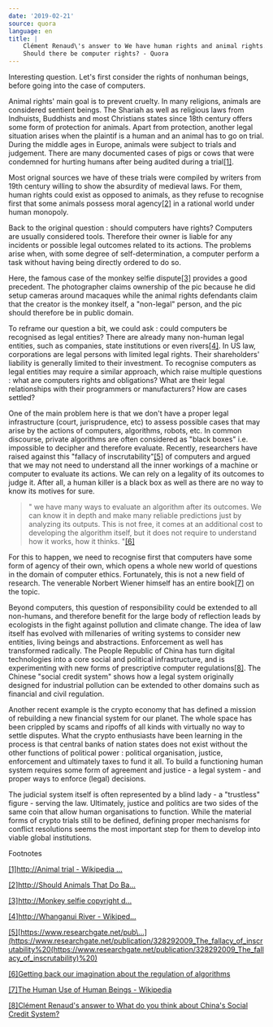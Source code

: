 ```yaml
---
date: '2019-02-21'
source: quora
language: en
title: |
    Clément Renaud\'s answer to We have human rights and animal rights.
    Should there be computer rights? - Quora
---
```


Interesting question. Let\'s first consider the rights of nonhuman
beings, before going into the case of computers.

Animal rights\' main goal is to prevent cruelty. In many religions,
animals are considered sentient beings. The Shariah as well as religious
laws from Indhuists, Buddhists and most Christians states since 18th
century offers some form of protection for animals. Apart from
protection, another legal situation arises when the plaintif is a human
and an animal has to go on trial. During the middle ages in Europe,
animals were subject to trials and judgement. There are many documented
cases of pigs or cows that were condemned for hurting humans after being
audited during a trial[\[1\]](#GAtHu).

Most orignal sources we have of these trials were compiled by writers
from 19th century willing to show the absurdity of medieval laws. For
them, human rights could exist as opposed to animals, as they refuse to
recognise first that some animals possess moral agency[\[2\]](#PbQTC) in
a rational world under human monopoly.

Back to the original question : should computers have rights? Computers
are usually considered tools. Therefore their owner is liable for any
incidents or possible legal outcomes related to its actions. The
problems arise when, with some degree of self-determination, a computer
perform a task without having being directly ordered to do so.

Here, the famous case of the monkey selfie dispute[\[3\]](#RFUNK)
provides a good precedent. The photographer claims ownership of the pic
because he did setup cameras around macaques while the animal rights
defendants claim that the creator is the monkey itself, a \"non-legal\"
person, and the pic should therefore be in public domain.

To reframe our question a bit, we could ask : could computers be
recognised as legal entities? There are already many non-human legal
entities, such as companies, state institutions or even
rivers[\[4\]](#lcTZC). In US law, corporations are legal persons with
limited legal rights. Their shareholders\' liability is generally
limited to their investment. To recognise computers as legal entities
may require a similar approach, which raise multiple questions : what
are computers rights and obligations? What are their legal relationships
with their programmers or manufacturers? How are cases settled?

One of the main problem here is that we don\'t have a proper legal
infrastructure (court, jurisprudence, etc) to assess possible cases that
may arise by the actions of computers, algorithms, robots, etc. In
common discourse, private algorithms are often considered as \"black
boxes\" i.e. impossible to decipher and therefore evaluate. Recently,
researchers have raised against this \"fallacy of
inscrutability\"[\[5\]](#FYpbM) of computers and argued that we may not
need to understand all the inner workings of a machine or computer to
evaluate its actions. We can rely on a legality of its outcomes to judge
it. After all, a human killer is a black box as well as there are no way
to know its motives for sure.

> \" we have many ways to evaluate an algorithm after its outcomes. We
> can know it in depth and make many reliable predictions just by
> analyzing its outputs. This is not free, it comes at an additional
> cost to developing the algorithm itself, but it does not require to
> understand how it works, how it thinks. \"[\[6\]](#vBznl)

For this to happen, we need to recognise first that computers have some
form of agency of their own, which opens a whole new world of questions
in the domain of computer ethics. Fortunately, this is not a new field
of research. The venerable Norbert Wiener himself has an entire
book[\[7\]](#WYKqv) on the topic.

Beyond computers, this question of responsibility could be extended to
all non-humans, and therefore benefit for the large body of reflection
leads by ecologists in the fight against pollution and climate change.
The idea of law itself has evolved with millenaries of writing systems
to consider new entities, living beings and abstractions. Enforcement as
well has transformed radically. The People Republic of China has turn
digital technologies into a core social and political infrastructure,
and is experimenting with new forms of prescriptive computer
regulations[\[8\]](#XiZgf). The Chinese "social credit system" shows how
a legal system originally designed for industrial pollution can be
extended to other domains such as financial and civil regulation.

Another recent example is the crypto economy that has defined a mission
of rebuilding a new financial system for our planet. The whole space has
been crippled by scams and ripoffs of all kinds with virtually no way to
settle disputes. What the crypto enthusiasts have been learning in the
process is that central banks of nation states does not exist without
the other functions of political power : political organisation,
justice, enforcement and ultimately taxes to fund it all. To build a
functioning human system requires some form of agreement and justice - a
legal system - and proper ways to enforce (legal) decisions.

The judicial system itself is often represented by a blind lady - a
\"trustless\" figure - serving the law. Ultimately, justice and politics
are two sides of the same coin that allow human organisations to
function. While the material forms of crypto trials still to be defined,
defining proper mechanisms for conflict resolutions seems the most
important step for them to develop into viable global institutions.

Footnotes

[\[1\]](#cite-GAtHu)[http://Animal trial - Wikipedia
\...](http://animal%20trial%20-%20wikipedia%20(https//en.m.wikipedia.org/wiki/Animal_trial))

[\[2\]](#cite-PbQTC)[http://Should Animals That Do
Ba\...](http://should%20animals%20that%20do%20bad%20things%20be%20tried%20in%20court/?+(https://slate.com/human-interest/2013/02/medieval-animal-trials-why-theyre-not-quite-as-crazy-as-they-sound.html))

[\[3\]](#cite-RFUNK)[http://Monkey selfie copyright
d\...](http://monkey%20selfie%20copyright%20dispute%20-%20wikipedia%20(https//en.m.wikipedia.org/wiki/Monkey_selfie_copyright_dispute)%20)

[\[4\]](#cite-lcTZC)[http://Whanganui River -
Wikiped\...](http://whanganui%20river%20-%20wikipedia%20(https//en.m.wikipedia.org/wiki/Whanganui_River))

[\[5\]](#cite-FYpbM)[https://www.researchgate.net/pub\...](https://www.researchgate.net/publication/328292009_The_fallacy_of_inscrutability%20(https://www.researchgate.net/publication/328292009_The_fallacy_of_inscrutability)%20)

[\[6\]](#cite-vBznl)[Getting back our imagination about the regulation
of algorithms](https://reticular.hypotheses.org/366)

[\[7\]](#cite-WYKqv)[The Human Use of Human Beings -
Wikipedia](https://en.wikipedia.org/wiki/The_Human_Use_of_Human_Beings)

[\[8\]](#cite-XiZgf)[Clément Renaud\'s answer to What do you think about
China\'s Social Credit
System?](http://quora.com/What-do-you-think-about-Chinas-Social-Credit-System/answer/Cl%C3%A9ment-Renaud)
